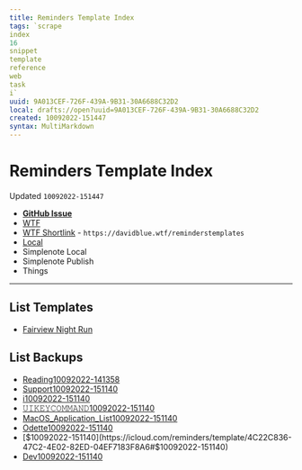 ```yaml
---
title: Reminders Template Index
tags: `scrape
index
16
snippet
template
reference
web
task
i`
uuid: 9A013CEF-726F-439A-9B31-30A6688C32D2
local: drafts://open?uuid=9A013CEF-726F-439A-9B31-30A6688C32D2
created: 10092022-151447
syntax: MultiMarkdown
---
```

 # Reminders Template Index
Updated `10092022-151447`

- [**GitHub Issue**](https://github.com/extratone/i/issues/275)
- [WTF](https://davidblue.wtf/drafts/9A013CEF-726F-439A-9B31-30A6688C32D2.html)
- [WTF Shortlink](https://davidblue.wtf/reminderstemplates) - `https://davidblue.wtf/reminderstemplates`
- [Local](shareddocuments:///private/var/mobile/Library/Mobile%20Documents/com~apple~CloudDocs/Written/9A013CEF-726F-439A-9B31-30A6688C32D2.md)
- Simplenote Local
- Simplenote Publish
- Things

---

## List Templates

- [Fairview Night Run](https://icloud.com/reminders/template/D0D5AA09-B0F4-4B32-B9B8-E49D9F20ABDC#Fairview_Night_Run)

## List Backups

- [Reading10092022-141358](https://icloud.com/reminders/template/6D16DA4C-4D9F-4EF9-AAE2-109948E347EB#Reading10092022-141358)
- [Support10092022-151140](https://icloud.com/reminders/template/30C9FEA4-29E9-4B51-94DC-5E51056D7AAE#Support10092022-151140)
- [i10092022-151140](https://icloud.com/reminders/template/DE350287-880D-4DCD-8979-C3B8708D0F74#i10092022-151140)
- [𝚄𝙸𝙺𝙴𝚈𝙲𝙾𝙼𝙼𝙰𝙽𝙳10092022-151140](https://icloud.com/reminders/template/AC4E453D-6C3B-4E1A-9F1B-C0FAAAA6FC2D)
- [MacOS_Application_List10092022-151140](https://icloud.com/reminders/template/EFDAB38B-F898-4B98-A6CC-3C8EB10674EA#MacOS_Application_List10092022-151140)
- [Odette10092022-151140](https://icloud.com/reminders/template/3C02B123-565B-4548-9B3D-D2AF09CB9852#Odette10092022-151140)
- [$10092022-151140](https://icloud.com/reminders/template/4C22C836-47C2-4E02-82ED-04EF7183F8A6#$10092022-151140)
- [Dev10092022-151140](https://icloud.com/reminders/template/5A9D8EAB-5D90-4129-9870-AC748A28FA5E#Dev10092022-151140)